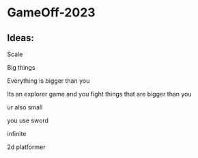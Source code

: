 # GameOff-2023

## Ideas:

Scale

Big things

Everything is bigger than you

Its an explorer game and you fight things that are bigger than you

ur also small

you use sword

infinite

2d platformer